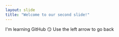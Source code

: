 ```yaml
---
layout: slide
title: "Welcome to our second slide!"
---
```

I'm learning GitHub :smirk:
Use the left arrow to go back
